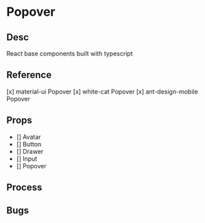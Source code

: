 # Popover

## Desc

React base components built with typescript

## Reference
[x] material-ui Popover
[x] white-cat Popover
[x] ant-design-mobile Popover

## Props

- [] Avatar
- [] Button
- [] Drawer
- [] Input
- [] Popover

## Process

## Bugs